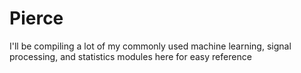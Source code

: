 # Pierce

I'll be compiling a lot of my commonly used machine learning, signal processing, and statistics modules here for easy reference
